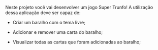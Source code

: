 Neste projeto você vai desenvolver um jogo Super Trunfo! A utilização dessa aplicação deve ser capaz de:

  * Criar um baralho com o tema livre;

  * Adicionar e remover uma carta do baralho;

  * Visualizar todas as cartas que foram adicionadas ao baralho;

